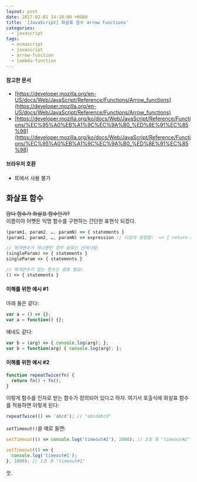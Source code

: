```yaml
---
layout: post
date: 2017-02-01 14:10:00 +0900
title: '[JavaScript] 화살표 함수 arrow functions'
categories:
  - javascript
tags:
  - ecmascript
  - javascript
  - arrow-function
  - lambda-function
---
```


#### 참고한 문서

- [https://developer.mozilla.org/en-US/docs/Web/JavaScript/Reference/Functions/Arrow_functions](https://developer.mozilla.org/en-US/docs/Web/JavaScript/Reference/Functions/Arrow_functions)
- [https://developer.mozilla.org/ko/docs/Web/JavaScript/Reference/Functions/%EC%95%A0%EB%A1%9C%EC%9A%B0_%ED%8E%91%EC%85%98](https://developer.mozilla.org/ko/docs/Web/JavaScript/Reference/Functions/%EC%95%A0%EB%A1%9C%EC%9A%B0_%ED%8E%91%EC%85%98)

#### 브라우저 호환

- IE에서 사용 불가

## 화살표 함수

~~람다 함수가 화살표 함수인가?~~  
이름이야 어쨋든 익명 함수를 구현하는 간단한 표현식 되겠다.

```js
(param1, param2, …, paramN) => { statements }
(param1, param2, …, paramN) => expression // 다음과 동일함:  => { return expression; }

// 매개변수가 하나뿐인 경우 괄호는 선택사항:
(singleParam) => { statements }
singleParam => { statements }

// 매개변수가 없는 함수는 괄호 필요:
() => { statements }
```

#### 이해를 위한 예시 \#1

아래 둘은 같다:

```js
var a = () => {};
var a = function() {};
```

얘네도 같다:

```js
var b = (arg) => { console.log(arg); };
var b = function(arg) { console.log(arg); };
```

#### 이해를 위한 예시 \#2

```js
function repeatTwice(fn) {
  return fn() + fn();
}
```

이렇게 함수를 인자로 받는 함수가 정의되어 있다고 하자. 여기서 호출식에 화살표 함수를 적용하면 이렇게 된다:

```js
repeatTwice(() => 'abcd'); // "abcdabcd"
```

`setTimeout()`을 예로 들면:

```js
setTimeout(() => console.log('timeout#2'), 2000); // 2초 후 "timeout#2"

setTimeout(() => {
  console.log('timeout#1');
}, 1000); // 1초 후 "timeout#1"
```

끗.
